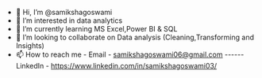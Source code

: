 - 👋 Hi, I’m @samikshagoswami
- 👀 I’m interested in data analytics
- 🌱 I’m currently learning MS Excel,Power BI & SQL
- 💞️ I’m looking to collaborate on Data analysis (Cleaning,Transforming and Insights)
- 📫 How to reach me - Email - samikshagoswami06@gmail.com ------ LinkedIn - https://www.linkedin.com/in/samikshagoswami03/

<!---
samikshagoswami/samikshagoswami is a ✨ special ✨ repository because its `README.md` (this file) appears on your GitHub profile.
You can click the Preview link to take a look at your changes.
--->
